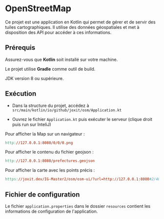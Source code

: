 # OpenStreetMap

Ce projet est une application en Kotlin qui permet de gérer et de servir des tuiles cartographiques. Il utilise des données géospatiales et met à disposition des API pour accéder à ces informations.

## Prérequis

Assurez-vous que **Kotlin** soit installé sur votre machine.

Le projet utilise **Gradle** comme outil de build. 

JDK version 8 ou supérieure.

## Exécution

* Dans la structure du projet, accédez à ```src/main/kotlin/io/github/joxit/osm/Application.kt```

* Ouvrez le fichier ```Application.kt``` puis exécuter le serveur (clique droit puis run sur InteliJ)

Pour afficher la Map sur un navigateur :

```makefile
http://127.0.0.1:8080/0/0/0.png
``` 
Pour afficher le contenu du fichier geojson : 

```makefile
http://127.0.0.1:8080/prefectures.geojson
```
Pour afficher la carte avec les points précis :

```makefile
https://joxit.dev/IG-Master2/osm/osm-ui/?url=http://127.0.0.1:8080#2/40/-74.5
```

## Fichier de configuration

Le fichier ```application.properties``` dans le dossier ```resources``` contient les informations de configuration de l'application. 
